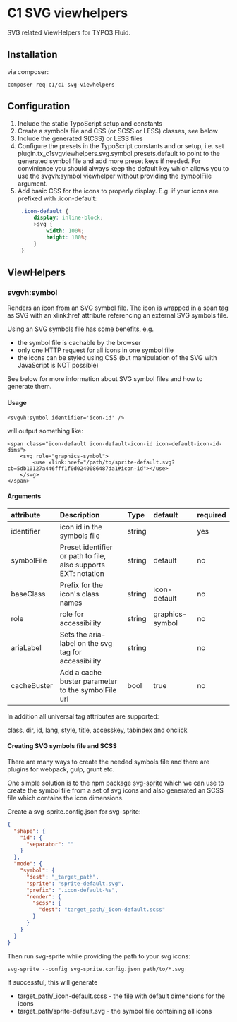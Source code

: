 # C1 SVG viewhelpers

SVG related ViewHelpers for TYPO3 Fluid.

## Installation

via composer:

```
composer req c1/c1-svg-viewhelpers
```

## Configuration

1. Include the static TypoScript setup and constants
2. Create a symbols file and CSS (or SCSS or LESS) classes, see below
3. Include the generated S(CSS) or LESS files
4. Configure the presets in the TypoScript constants and or setup, i.e. set
   plugin.tx_c1svgviewhelpers.svg.symbol.presets.default to point to the generated symbol file and add
   more preset keys if needed. For convinience you should always keep the default key which allows you to use 
   the svgvh:symbol viewhelper without providing the symbolFile argument.
5. Add basic CSS for the icons to properly display. E.g. if your icons are prefixed with .icon-default:
   ```css
    .icon-default {
        display: inline-block;
        >svg {
            width: 100%;
            height: 100%;
        }
    }
   ```

## ViewHelpers

### svgvh:symbol

Renders an icon from an SVG symbol file. The icon is wrapped in a span tag as SVG with an xlink:href attribute
referencing an external SVG symbols file. 

Using an SVG symbols file has some benefits, e.g.

- the symbol file is cachable by the browser
- only one HTTP request for all icons in one symbol file
- the icons can be styled using CSS (but manipulation of the SVG with JavaScript is NOT possible)

See below for more information about SVG symbol files and how to generate them.

#### Usage

```fluid
<svgvh:symbol identifier='icon-id' />
```

will output something like:

```
<span class="icon-default icon-default-icon-id icon-default-icon-id-dims">
    <svg role="graphics-symbol">
        <use xlink:href="/path/to/sprite-default.svg?cb=5db10127a446fff1f0d0240086487da1#icon-id"></use>
    </svg>
</span>
```

#### Arguments

| attribute      | Description                                                    | Type      | default         | required    |
|:---------------|:---------------------------------------------------------------| :---      |:----------------| :---        |
| identifier     | icon id in the symbols file                                    | string    |                 | yes         |
| symbolFile     | Preset identifier or path to file, also supports EXT: notation | string    | default         | no          |
| baseClass      | Prefix for the icon's class names                              | string    | icon-default    | no          |
| role           | role for accessibility                                         | string    | graphics-symbol | no          |
| ariaLabel      | Sets the aria-label on the svg tag for accessibility           | string    |                 | no          |
| cacheBuster    | Add a cache buster parameter to the symbolFile url             | bool      | true            | no          |

In addition all universal tag attributes are supported:

class, dir, id, lang, style, title, accesskey, tabindex and onclick

#### Creating SVG symbols file and SCSS

There are many ways to create the needed symbols file and there are plugins for webpack, gulp, grunt etc.

One simple solution is to the npm package [svg-sprite](https://github.com/svg-sprite/svg-sprite/)
which we can use to create the symbol file from a set of svg icons and also generated an SCSS file 
which contains the icon dimensions.

Create a svg-sprite.config.json for svg-sprite:

```json
{
  "shape": {
    "id": {
      "separator": ""
    }
  },
  "mode": {
    "symbol": {
      "dest": "_target_path",
      "sprite": "sprite-default.svg",
      "prefix": ".icon-default-%s",
      "render": {
        "scss": {
          "dest": "target_path/_icon-default.scss"
        }
      }
    }
  }
}
```

Then run svg-sprite while providing the path to your svg icons:

```shell
svg-sprite --config svg-sprite.config.json path/to/*.svg
```

If successful, this will generate
* target_path/_icon-default.scss - the file with default dimensions for the icons
* target_path/sprite-default.svg - the symbol file containing all icons
